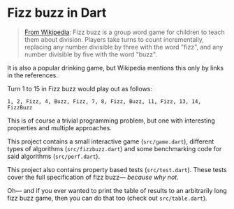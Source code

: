 # Fizz buzz in Dart

> [From Wikipedia](https://en.wikipedia.org/wiki/Fizz_buzz): Fizz buzz is a group word game for children to teach them about division. Players take turns to count incrementally,
> replacing any number divisible by three with the word "fizz", and any number divisible by five with the word "buzz".

It is also a popular drinking game, but Wikipedia mentions this only by links in the references.

Turn 1 to 15 in Fizz buzz would play out as follows:

```
1, 2, Fizz, 4, Buzz, Fizz, 7, 8, Fizz, Buzz, 11, Fizz, 13, 14, FizzBuzz
```

This is of course a trivial programming problem, but one with interesting properties and multiple approaches.

This project contains a small interactive game (`src/game.dart`), different types of algorithms (`src/fizzbuzz.dart`) and some benchmarking code for said algorithms (`src/perf.dart`).

This project also contains property based tests (`src/test.dart`).
These tests cover the full specification of fizz buzz&mdash; _because why not_.

Oh&mdash; and if you ever wanted to print the table of results to an arbitrarily long fizz buzz game, then you can do that too (check out `src/table.dart`).
